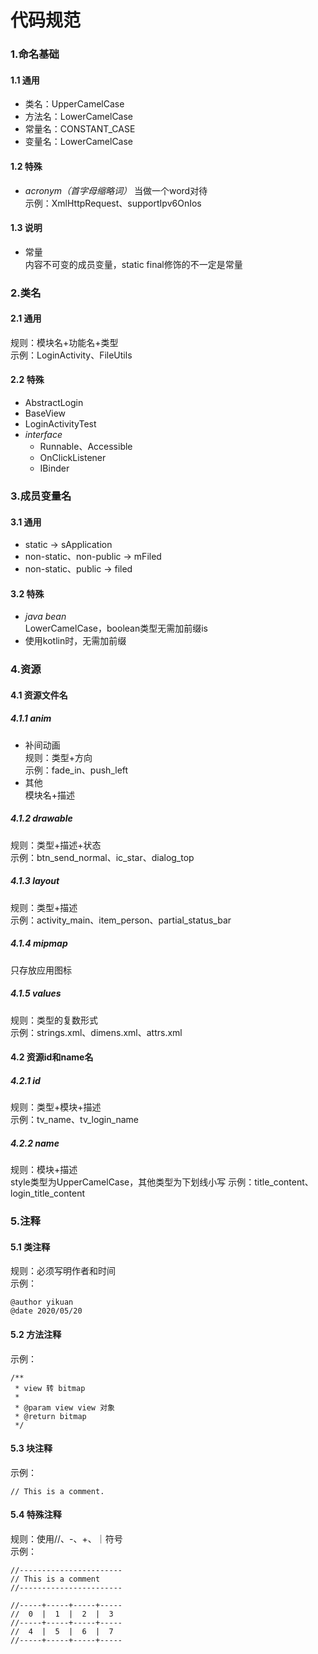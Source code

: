 # 代码规范

### 1.命名基础
#### 1.1 通用
- 类名：UpperCamelCase
- 方法名：LowerCamelCase
- 常量名：CONSTANT_CASE
- 变量名：LowerCamelCase
#### 1.2 特殊
- *acronym（首字母缩略词）*
当做一个word对待  
示例：XmlHttpRequest、supportIpv6OnIos
#### 1.3 说明
- 常量  
内容不可变的成员变量，static final修饰的不一定是常量

### 2.类名
#### 2.1 通用
规则：模块名+功能名+类型   
示例：LoginActivity、FileUtils
#### 2.2 特殊
- AbstractLogin
- BaseView
- LoginActivityTest
- *interface*  
    - Runnable、Accessible  
    - OnClickListener
    - IBinder


### 3.成员变量名
#### 3.1 通用
- static -> sApplication
- non-static、non-public -> mFiled
- non-static、public -> filed
#### 3.2 特殊
- *java bean*  
LowerCamelCase，boolean类型无需加前缀is
- 使用kotlin时，无需加前缀


### 4.资源
#### 4.1 资源文件名
##### 4.1.1 anim
- 补间动画  
规则：类型+方向  
示例：fade_in、push_left
- 其他  
模块名+描述
##### 4.1.2 drawable  
规则：类型+描述+状态  
示例：btn_send_normal、ic_star、dialog_top
##### 4.1.3 layout
规则：类型+描述  
示例：activity_main、item_person、partial_status_bar
##### 4.1.4 mipmap
只存放应用图标
##### 4.1.5 values
规则：类型的复数形式  
示例：strings.xml、dimens.xml、attrs.xml
#### 4.2 资源id和name名
##### 4.2.1 id
规则：类型+模块+描述   
示例：tv_name、tv_login_name
##### 4.2.2 name
规则：模块+描述  
style类型为UpperCamelCase，其他类型为下划线小写
示例：title_content、login_title_content

### 5.注释
#### 5.1 类注释
规则：必须写明作者和时间  
示例：
```
@author yikuan
@date 2020/05/20
```
#### 5.2 方法注释
示例：
```
/**
 * view 转 bitmap
 *
 * @param view view 对象
 * @return bitmap
 */
```
#### 5.3 块注释
示例：
```
// This is a comment.
```
#### 5.4 特殊注释
规则：使用//、-、+、｜符号  
示例：
```
//-----------------------
// This is a comment
//-----------------------
```
```
//-----+-----+-----+-----
//  0  |  1  |  2  |  3
//-----+-----+-----+-----
//  4  |  5  |  6  |  7
//-----+-----+-----+-----
```